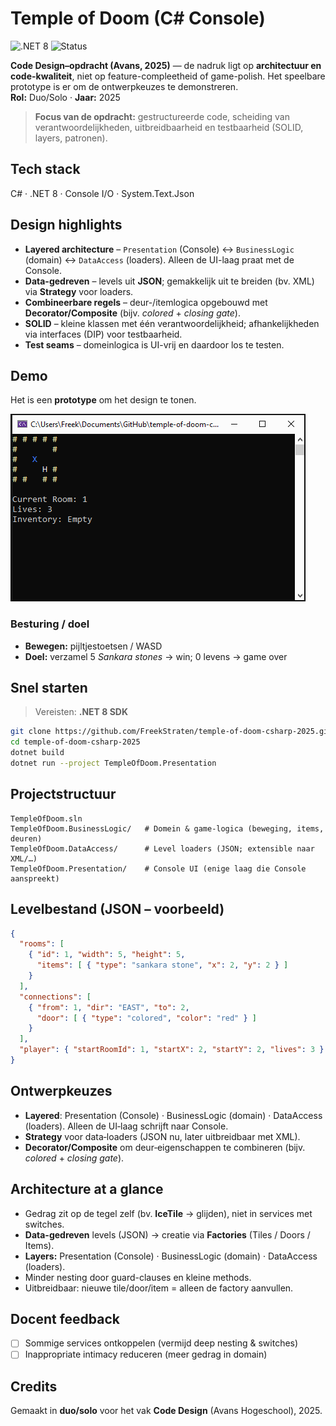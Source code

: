 # Temple of Doom (C# Console)

![.NET 8](https://img.shields.io/badge/.NET-8.0-512BD4)
![Status](https://img.shields.io/badge/status-archived-inactive)

**Code Design–opdracht (Avans, 2025)** — de nadruk ligt op **architectuur en code-kwaliteit**, niet op feature-compleetheid of game-polish. Het speelbare prototype is er om de ontwerpkeuzes te demonstreren.  
**Rol:** Duo/Solo · **Jaar:** 2025

> **Focus van de opdracht:** gestructureerde code, scheiding van verantwoordelijkheden, uitbreidbaarheid en testbaarheid (SOLID, layers, patronen).

## Tech stack
C# · .NET 8 · Console I/O · System.Text.Json

## Design highlights
- **Layered architecture** – `Presentation` (Console) ↔ `BusinessLogic` (domain) ↔ `DataAccess` (loaders). Alleen de UI-laag praat met de Console.
- **Data-gedreven** – levels uit **JSON**; gemakkelijk uit te breiden (bv. XML) via **Strategy** voor loaders.
- **Combineerbare regels** – deur-/itemlogica opgebouwd met **Decorator/Composite** (bijv. *colored* + *closing gate*).
- **SOLID** – kleine klassen met één verantwoordelijkheid; afhankelijkheden via interfaces (DIP) voor testbaarheid.
- **Test seams** – domeinlogica is UI-vrij en daardoor los te testen.

## Demo
Het is een **prototype** om het design te tonen.

![Gameplay](docs/demo.gif)

### Besturing / doel
- **Bewegen:** pijltjestoetsen / WASD  
- **Doel:** verzamel 5 *Sankara stones* → win; 0 levens → game over

## Snel starten
> Vereisten: **.NET 8 SDK**

```bash
git clone https://github.com/FreekStraten/temple-of-doom-csharp-2025.git
cd temple-of-doom-csharp-2025
dotnet build
dotnet run --project TempleOfDoom.Presentation
```

## Projectstructuur
```
TempleOfDoom.sln
TempleOfDoom.BusinessLogic/   # Domein & game‑logica (beweging, items, deuren)
TempleOfDoom.DataAccess/      # Level loaders (JSON; extensible naar XML/…)
TempleOfDoom.Presentation/    # Console UI (enige laag die Console aanspreekt)
```

## Levelbestand (JSON – voorbeeld)
```json
{
  "rooms": [
    { "id": 1, "width": 5, "height": 5,
      "items": [ { "type": "sankara stone", "x": 2, "y": 2 } ]
    }
  ],
  "connections": [
    { "from": 1, "dir": "EAST", "to": 2,
      "door": [ { "type": "colored", "color": "red" } ]
    }
  ],
  "player": { "startRoomId": 1, "startX": 2, "startY": 2, "lives": 3 }
}
```

## Ontwerpkeuzes
- **Layered**: Presentation (Console) · BusinessLogic (domain) · DataAccess (loaders). Alleen de UI‑laag schrijft naar Console.
- **Strategy** voor data‑loaders (JSON nu, later uitbreidbaar met XML).
- **Decorator/Composite** om deur‑eigenschappen te combineren (bijv. *colored* + *closing gate*).

## Architecture at a glance
- Gedrag zit op de tegel zelf (bv. **IceTile** → glijden), niet in services met switches.
- **Data-gedreven** levels (JSON) → creatie via **Factories** (Tiles / Doors / Items).
- **Layers:** Presentation (Console) · BusinessLogic (domain) · DataAccess (loaders).
- Minder nesting door guard-clauses en kleine methods.
- Uitbreidbaar: nieuwe tile/door/item = alleen de factory aanvullen.

## Docent feedback
- [ ] Sommige services ontkoppelen (vermijd deep nesting & switches)
- [ ] Inappropriate intimacy reduceren (meer gedrag in domain)

## Credits
Gemaakt in **duo/solo** voor het vak **Code Design** (Avans Hogeschool), 2025.
